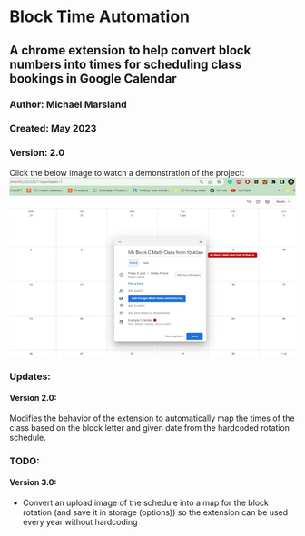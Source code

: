 
# Block Time Automation

## A chrome extension to help convert block numbers into times for scheduling class bookings in Google Calendar

### Author: Michael Marsland
### Created: May 2023
### Version: 2.0

Click the below image to watch a demonstration of the project:
[![IMAGE ALT TEXT HERE](docs/OverviewExample.jpg)](https://youtu.be/Y38fq9zyvYM)

### Updates:
#### Version 2.0:
Modifies the behavior of the extension to automatically map the times of the class based on the block letter and given date from the hardcoded rotation schedule.

### TODO:
#### Version 3.0:
- Convert an upload image of the schedule into a map for the block rotation (and save it in storage (options)) so the extension can be used every year without hardcoding